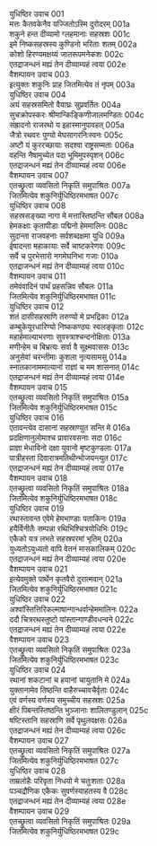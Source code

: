 युधिष्ठिर उवाच	001  
मत्तः कैतवकेनैव यज्जितोऽस्मि दुरोदरम्	001a  
शकुने हन्त दीव्यामो ग्लहमानाः सहस्रशः	001c  
इमे निष्कसहस्रस्य कुण्डिनो भरिताः शतम्	002a  
कोशो हिरण्यमक्षय्यं जातरूपमनेकशः	002c  
एतद्राजन्धनं मह्यं तेन दीव्याम्यहं त्वया	002e  
वैशम्पायन उवाच	003  
इत्युक्तः शकुनिः प्राह जितमित्येव तं नृपम्	003a  
युधिष्ठिर उवाच	004  
अयं सहस्रसमितो वैयाघ्रः सुप्रवर्तितः	004a  
सुचक्रोपस्करः श्रीमान्किङ्किणीजालमण्डितः	004c  
संह्रादनो राजरथो य इहास्मानुपावहत्	005a  
जैत्रो रथवरः पुण्यो मेघसागरनिःस्वनः	005c  
अष्टौ यं कुररच्छायाः सदश्वा राष्ट्रसम्मताः	006a  
वहन्ति नैषामुच्येत पदा भूमिमुपस्पृशन्	006c  
एतद्राजन्धनं मह्यं तेन दीव्याम्यहं त्वया	006e  
वैशम्पायन उवाच	007  
एतच्छ्रुत्वा व्यवसितो निकृतिं समुपाश्रितः	007a  
जितमित्येव शकुनिर्युधिष्ठिरमभाषत	007c  
युधिष्ठिर उवाच	008  
सहस्रसङ्ख्या नागा मे मत्तास्तिष्ठन्ति सौबल	008a  
हेमकक्षाः कृतापीडाः पद्मिनो हेममालिनः	008c  
सुदान्ता राजवहनाः सर्वशब्दक्षमा युधि	009a  
ईषादन्ता महाकायाः सर्वे चाष्टकरेणवः	009c  
सर्वे च पुरभेत्तारो नगमेघनिभा गजाः	010a  
एतद्राजन्धनं मह्यं तेन दीव्याम्यहं त्वया	010c  
वैशम्पायन उवाच	011  
तमेवंवादिनं पार्थं प्रहसन्निव सौबलः	011a  
जितमित्येव शकुनिर्युधिष्ठिरमभाषत	011c  
युधिष्ठिर उवाच	012  
शतं दासीसहस्राणि तरुण्यो मे प्रभद्रिकाः	012a  
कम्बुकेयूरधारिण्यो निष्ककण्ठ्यः स्वलङ्कृताः	012c  
महार्हमाल्याभरणाः सुवस्त्राश्चन्दनोक्षिताः	013a  
मणीन्हेम च बिभ्रत्यः सर्वा वै सूक्ष्मवाससः	013c  
अनुसेवां चरन्तीमाः कुशला नृत्यसामसु	014a  
स्नातकानाममात्यानां राज्ञां च मम शासनात्	014c  
एतद्राजन्धनं मह्यं तेन दीव्याम्यहं त्वया	014e  
वैशम्पायन उवाच	015  
एतच्छ्रुत्वा व्यवसितो निकृतिं समुपाश्रितः	015a  
जितमित्येव शकुनिर्युधिष्ठिरमभाषत	015c  
युधिष्ठिर उवाच	016  
एतावन्त्येव दासानां सहस्राण्युत सन्ति मे	016a  
प्रदक्षिणानुलोमाश्च प्रावारवसनाः सदा	016c  
प्राज्ञा मेधाविनो दक्षा युवानो मृष्टकुण्डलाः	017a  
पात्रीहस्ता दिवारात्रमतिथीन्भोजयन्त्युत	017c  
एतद्राजन्धनं मह्यं तेन दीव्याम्यहं त्वया	017e  
वैशम्पायन उवाच	018  
एतच्छ्रुत्वा व्यवसितो निकृतिं समुपाश्रितः	018a  
जितमित्येव शकुनिर्युधिष्ठिरमभाषत	018c  
युधिष्ठिर उवाच	019  
रथास्तावन्त एवेमे हेमभाण्डाः पताकिनः	019a  
हयैर्विनीतैः सम्पन्ना रथिभिश्चित्रयोधिभिः	019c  
एकैको यत्र लभते सहस्रपरमां भृतिम्	020a  
युध्यतोऽयुध्यतो वापि वेतनं मासकालिकम्	020c  
एतद्राजन्धनं मह्यं तेन दीव्याम्यहं त्वया	020e  
वैशम्पायन उवाच	021  
इत्येवमुक्ते पार्थेन कृतवैरो दुरात्मवान्	021a  
जितमित्येव शकुनिर्युधिष्ठिरमभाषत	021c  
युधिष्ठिर उवाच	022  
अश्वांस्तित्तिरिकल्माषान्गान्धर्वान्हेममालिनः	022a  
ददौ चित्ररथस्तुष्टो यांस्तान्गाण्डीवधन्वने	022c  
एतद्राजन्धनं मह्यं तेन दीव्याम्यहं त्वया	022e  
वैशम्पायन उवाच	023  
एतच्छ्रुत्वा व्यवसितो निकृतिं समुपाश्रितः	023a  
जितमित्येव शकुनिर्युधिष्ठिरमभाषत	023c  
युधिष्ठिर उवाच	024  
रथानां शकटानां च हयानां चायुतानि मे	024a  
युक्तानामेव तिष्ठन्ति वाहैरुच्चावचैर्वृताः	024c  
एवं वर्णस्य वर्णस्य समुच्चीय सहस्रशः	025a  
क्षीरं पिबन्तस्तिष्ठन्ति भुञ्जानाः शालितण्डुलान्	025c  
षष्टिस्तानि सहस्राणि सर्वे पृथुलवक्षसः	026a  
एतद्राजन्धनं मह्यं तेन दीव्याम्यहं त्वया	026c  
वैशम्पायन उवाच	027  
एतच्छ्रुत्वा व्यवसितो निकृतिं समुपाश्रितः	027a  
जितमित्येव शकुनिर्युधिष्ठिरमभाषत	027c  
युधिष्ठिर उवाच	028  
ताम्रलोहैः परिवृता निधयो मे चतुःशताः	028a  
पञ्चद्रौणिक एकैकः सुवर्णस्याहतस्य वै	028c  
एतद्राजन्धनं मह्यं तेन दीव्याम्यहं त्वया	028e  
वैशम्पायन उवाच	029  
एतच्छ्रुत्वा व्यवसितो निकृतिं समुपाश्रितः	029a  
जितमित्येव शकुनिर्युधिष्ठिरमभाषत	029c  
